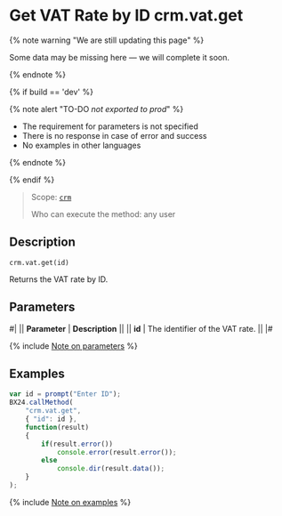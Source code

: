 # Get VAT Rate by ID crm.vat.get

{% note warning "We are still updating this page" %}

Some data may be missing here — we will complete it soon.

{% endnote %}

{% if build == 'dev' %}

{% note alert "TO-DO _not exported to prod_" %}

- The requirement for parameters is not specified
- There is no response in case of error and success
- No examples in other languages
  
{% endnote %}

{% endif %}

> Scope: [`crm`](../../../scopes/permissions.md)
>
> Who can execute the method: any user

## Description

```http
crm.vat.get(id)
```

Returns the VAT rate by ID.

## Parameters

#|
|| **Parameter** | **Description** ||
|| **id** | The identifier of the VAT rate. ||
|#

{% include [Note on parameters](../../../../_includes/required.md) %}

## Examples

```javascript
var id = prompt("Enter ID");
BX24.callMethod(
    "crm.vat.get",
    { "id": id },
    function(result)
    {
        if(result.error())
            console.error(result.error());
        else
            console.dir(result.data());
    }
);
```

{% include [Note on examples](../../../../_includes/examples.md) %}